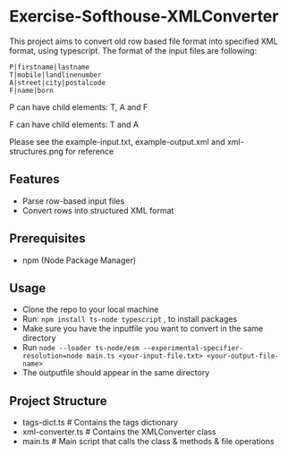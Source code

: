 # Exercise-Softhouse-XMLConverter
This project aims to convert old row based file format into specified XML format,
using typescript. The format of the input files are following:

    P|firstname|lastname
    T|mobile|landlinenumber
    A|street|city|postalcode
    F|name|born

P can have child elements: T, A and F

F can have child elements: T and A

Please see the example-input.txt, example-output.xml and xml-structures.png for reference

## Features
- Parse row-based input files
- Convert rows into structured XML format

## Prerequisites
- npm (Node Package Manager)

## Usage
- Clone the repo to your local machine
- Run: `npm install ts-node typescript` , to install packages
- Make sure you have the inputfile you want to convert in the same directory
- Run `node --loader ts-node/esm --experimental-specifier-resolution=node main.ts <your-input-file.txt> <your-output-file-name>`
- The outputfile should appear in the same directory

## Project Structure
- tags-dict.ts       # Contains the tags dictionary
- xml-converter.ts   # Contains the XMLConverter class
- main.ts           # Main script that calls the class & methods & file operations
